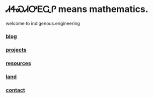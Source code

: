 # ᏗᏎᏍᏗᎤᎬᏩᎵ means mathematics.

welcome to indigenous.engineering

### [blog](https://IndigenousEngineering.github.io/blog/home.html)
### [projects](https://IndigenousEngineering.github.io/projects/home.html)
### [resources](https://IndigenousEngineering.github.io/resources/all.html)
### [land](https://IndigenousEngineering.github.io/resources/land/about.html)
### [contact](https://IndigenousEngineering.github.io/about/contact.html)
